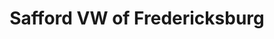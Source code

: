 ---
title: "Safford VW of Fredericksburg"
url: /fredericksburg/safford-vw-of-fredericksburg/
shop: car
---